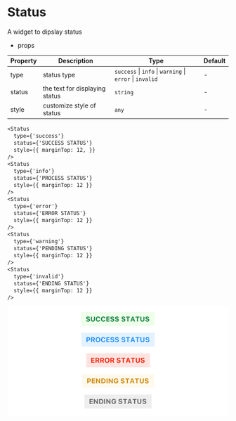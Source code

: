 # Status

A widget to dipslay status

- props

| Property | Description                    | Type                                                     | Default |
|----------|--------------------------------|----------------------------------------------------------|---------|
| type     | status type                    | `success` \| `info` \| `warning` \| `error` \| `invalid` | -       |
|   status | the text for displaying status | `string`                                                 | -       |
|   style  | customize style of status      | `any`                                                    | -       |

```tsx
<Status 
  type={'success'}
  status={'SUCCESS STATUS'}
  style={{ marginTop: 12, }}
/>
<Status 
  type={'info'}
  status={'PROCESS STATUS'}
  style={{ marginTop: 12 }}
/>
<Status 
  type={'error'}
  status={'ERROR STATUS'}
  style={{ marginTop: 12 }}
/>
<Status 
  type={'warning'}
  status={'PENDING STATUS'}
  style={{ marginTop: 12 }}
/>
<Status 
  type={'invalid'}
  status={'ENDING STATUS'}
  style={{ marginTop: 12 }}
/>
```

![status](./img/status.png)